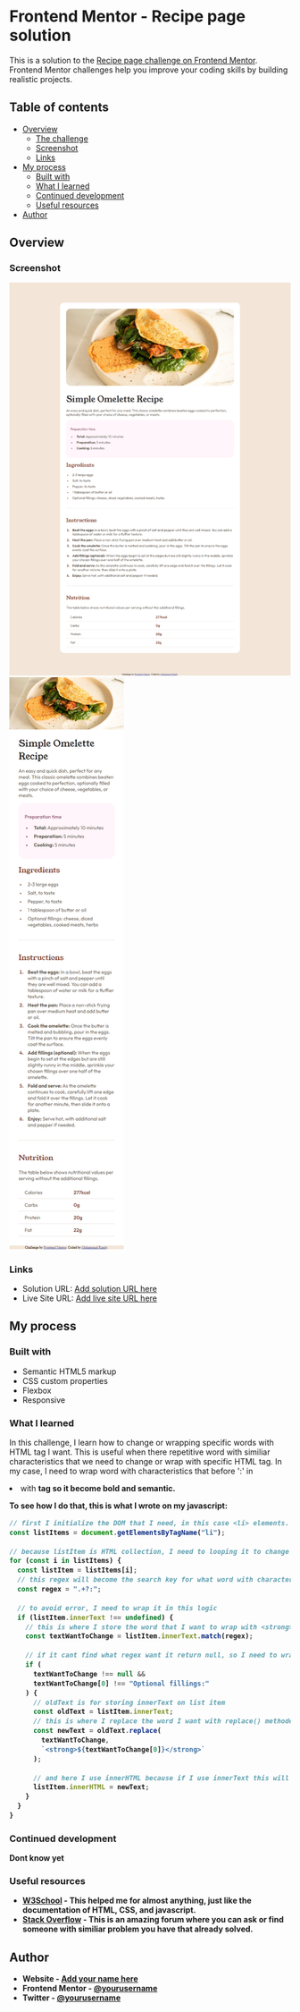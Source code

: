 # Frontend Mentor - Recipe page solution

This is a solution to the [Recipe page challenge on Frontend Mentor](https://www.frontendmentor.io/challenges/recipe-page-KiTsR8QQKm). Frontend Mentor challenges help you improve your coding skills by building realistic projects.

## Table of contents

- [Overview](#overview)
  - [The challenge](#the-challenge)
  - [Screenshot](#screenshot)
  - [Links](#links)
- [My process](#my-process)
  - [Built with](#built-with)
  - [What I learned](#what-i-learned)
  - [Continued development](#continued-development)
  - [Useful resources](#useful-resources)
- [Author](#author)

## Overview

### Screenshot

![Dekstop Preview](./screenshoot/dekstop-preview.png)
![Mobile Preview](./screenshoot/mobile-preview.png)

### Links

- Solution URL: [Add solution URL here](https://your-solution-url.com)
- Live Site URL: [Add live site URL here](https://your-live-site-url.com)

## My process

### Built with

- Semantic HTML5 markup
- CSS custom properties
- Flexbox
- Responsive

### What I learned

In this challenge, I learn how to change or wrapping specific words with HTML tag I want. This is useful when there repetitive word with similiar characteristics that we need to change or wrap with specific HTML tag. In my case, I need to wrap word with characteristics that before ':' in <li> with <strong> tag so it become bold and semantic.

To see how I do that, this is what I wrote on my javascript:

```js
// first I initialize the DOM that I need, in this case <li> elements. this listItems will store HTML collection of <li> elements
const listItems = document.getElementsByTagName("li");

// because listItem is HTML collection, I need to looping it to change or manipulate each element
for (const i in listItems) {
  const listItem = listItems[i];
  // this regex will become the search key for what word with characteristic I want, that is find any word and stop when you find ':'
  const regex = ".+?:";

  // to avoid error, I need to wrap it in this logic
  if (listItem.innerText !== undefined) {
    // this is where I store the word that I want to wrap with <strong> tag
    const textWantToChange = listItem.innerText.match(regex);

    // if it cant find what regex want it return null, so I need to wrap it in this if logic, and there one word that fulfill what regex want, but I dont want it, so I add logic that avoid change that word
    if (
      textWantToChange !== null &&
      textWantToChange[0] !== "Optional fillings:"
    ) {
      // oldText is for storing innerText on list item
      const oldText = listItem.innerText;
      // this is where I replace the word I want with replace() methode. replace methode accept two argument, first argument is regex for word you want to replace or change and the second one is for what replacement you want. In this case I just want to wrap it with <strong> tag
      const newText = oldText.replace(
        textWantToChange,
        `<strong>${textWantToChange[0]}</strong>`
      );

      // and here I use innerHTML because if I use innerText this will return string into element we manipulate. innerHTML will return HTML so <strong> tag will read as HTML tag not string
      listItem.innerHTML = newText;
    }
  }
}
```

### Continued development

Dont know yet

### Useful resources

- [W3School](https://www.w3schools.com/) - This helped me for almost anything, just like the documentation of HTML, CSS, and javascript.
- [Stack Overflow](https://stackoverflow.com/) - This is an amazing forum where you can ask or find someone with similiar problem you have that already solved.

## Author

- Website - [Add your name here](https://www.your-site.com)
- Frontend Mentor - [@yourusername](https://www.frontendmentor.io/profile/yourusername)
- Twitter - [@yourusername](https://www.twitter.com/yourusername)
